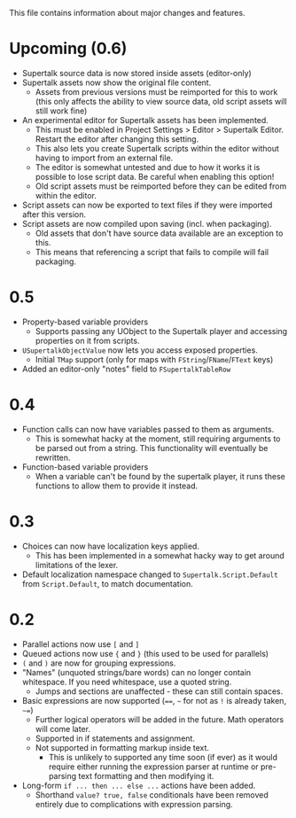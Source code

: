 This file contains information about major changes and features.

# Upcoming (0.6)

* Supertalk source data is now stored inside assets (editor-only)
* Supertalk assets now show the original file content.
  * Assets from previous versions must be reimported for this to work (this only affects the ability to view source data, old script assets will still work fine)
* An experimental editor for Supertalk assets has been implemented.
  * This must be enabled in Project Settings > Editor > Supertalk Editor. Restart the editor after changing this setting.
  * This also lets you create Supertalk scripts within the editor without having to import from an external file.
  * The editor is somewhat untested and due to how it works it is possible to lose script data. Be careful when enabling this option!
  * Old script assets must be reimported before they can be edited from within the editor.
* Script assets can now be exported to text files if they were imported after this version.
* Script assets are now compiled upon saving (incl. when packaging).
  * Old assets that don't have source data available are an exception to this.
  * This means that referencing a script that fails to compile will fail packaging.

# 0.5

* Property-based variable providers
  * Supports passing any UObject to the Supertalk player and accessing properties on it from scripts.
* `USupertalkObjectValue` now lets you access exposed properties.
  * Initial `TMap` support (only for maps with `FString`/`FName`/`FText` keys)
* Added an editor-only "notes" field to `FSupertalkTableRow`

# 0.4

* Function calls can now have variables passed to them as arguments.
  * This is somewhat hacky at the moment, still requiring arguments to be parsed out from a string. This functionality will eventually be rewritten.
* Function-based variable providers
  * When a variable can't be found by the supertalk player, it runs these functions to allow them to provide it instead.

# 0.3

* Choices can now have localization keys applied.
  * This has been implemented in a somewhat hacky way to get around limitations of the lexer.
* Default localization namespace changed to `Supertalk.Script.Default` from `Script.Default`, to match documentation.

# 0.2

* Parallel actions now use `[` and `]`
* Queued actions now use `{` and `}` (this used to be used for parallels)
* `(` and `)` are now for grouping expressions.
* "Names" (unquoted strings/bare words) can no longer contain whitespace. If you need whitespace, use a quoted
  string.
  * Jumps and sections are unaffected - these can still contain spaces. 
* Basic expressions are now supported (`==`, `~` for not as `!` is already taken, `~=`)
  * Further logical operators will be added in the future. Math operators will come later.
  * Supported in if statements and assignment.
  * Not supported in formatting markup inside text.
    * This is unlikely to supported any time soon (if ever) as it would require either running the expression parser at
      runtime or pre-parsing text formatting and then modifying it.
* Long-form `if ... then ... else ...` actions have been added.
  * Shorthand `value? true, false` conditionals have been removed entirely due to complications with expression parsing.